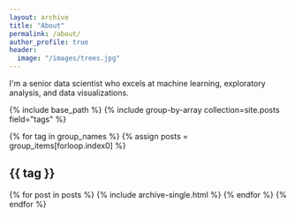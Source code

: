 ```yaml
---
layout: archive
title: "About"
permalink: /about/
author_profile: true
header:
  image: "/images/trees.jpg"
---
```


  I'm a senior data scientist who excels at machine learning, exploratory
  analysis, and data visualizations.


  {% include base_path %}
  {% include group-by-array collection=site.posts field="tags" %}

  {% for tag in group_names %}
    {% assign posts = group_items[forloop.index0] %}
    <h2 id="{{ tag | slugify }}" class="archive__subtitle">{{ tag }}</h2>
    {% for post in posts %}
      {% include archive-single.html %}
    {% endfor %}
  {% endfor %}

